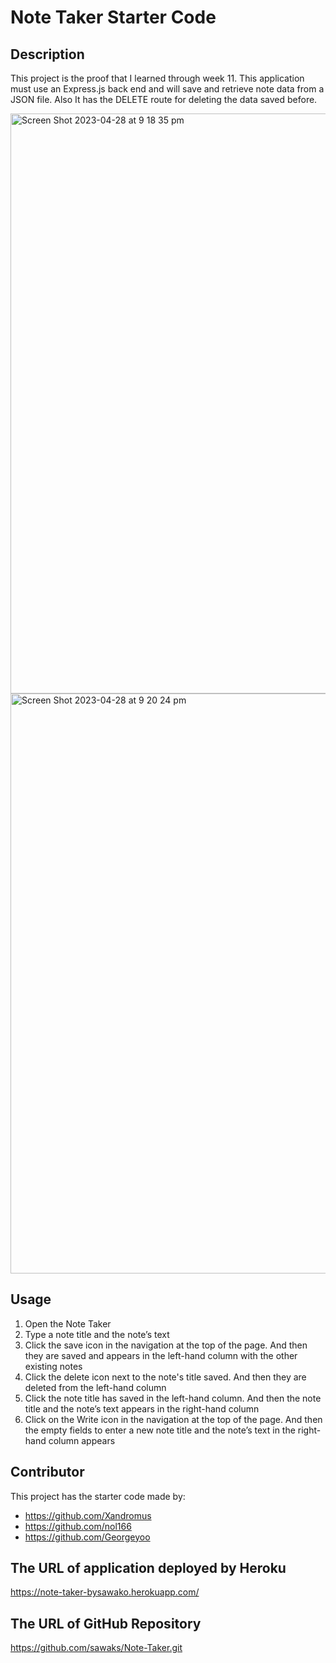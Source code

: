 # Note Taker Starter Code

## Description
This project is the proof that I learned through week 11. This application must use an Express.js back end and will save and retrieve note data from a JSON file. Also It has the DELETE route for deleting the data saved before.

<img width="928" alt="Screen Shot 2023-04-28 at 9 18 35 pm" src="https://user-images.githubusercontent.com/63826271/235135438-36a7d224-2ded-404c-8a43-5defa852d39a.png">

<img width="928" alt="Screen Shot 2023-04-28 at 9 20 24 pm" src="https://user-images.githubusercontent.com/63826271/235135529-4f16e137-3c87-4d3d-a17c-e73f52245b19.png">

## Usage
1. Open the Note Taker
2. Type a note title and the note’s text
3. Click the save icon in the navigation at the top of the page. And then they are saved and appears in the left-hand column with the other existing notes 
4. Click the delete icon next to the note's title saved. And then they are deleted from the left-hand column
5. Click the note title has saved in the left-hand column. And then the note title and the note’s text appears in the right-hand column
6. Click on the Write icon in the navigation at the top of the page. And then the empty fields to enter a new note title and the note’s text in the right-hand column appears

## Contributor 
This project has the starter code made by:
* https://github.com/Xandromus
* https://github.com/nol166
* https://github.com/Georgeyoo

## The URL of application deployed by Heroku 
https://note-taker-bysawako.herokuapp.com/

## The URL of GitHub Repository
https://github.com/sawaks/Note-Taker.git
